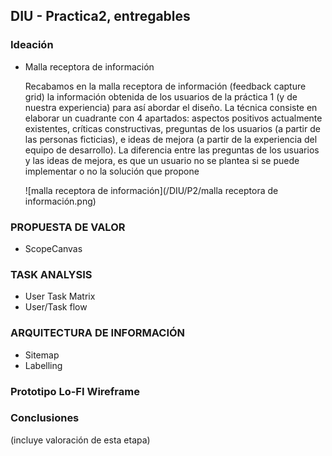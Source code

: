 ## DIU - Practica2, entregables

### Ideación 
* Malla receptora de información 

  Recabamos en la malla receptora de información (feedback capture grid) la información obtenida de los usuarios de la práctica 1 (y de nuestra experiencia) para así abordar el diseño. La técnica consiste en elaborar un cuadrante con 4 apartados: aspectos positivos actualmente existentes, críticas constructivas, preguntas de los usuarios (a partir de las personas ficticias), e ideas de mejora (a partir de la experiencia del equipo de desarrollo). La diferencia entre las preguntas de los usuarios y las ideas de mejora, es que un usuario no se plantea si se puede implementar o no la solución que propone

  ![malla receptora de información](/DIU/P2/malla receptora de información.png)


### PROPUESTA DE VALOR
* ScopeCanvas


### TASK ANALYSIS

* User Task Matrix 
* User/Task flow


### ARQUITECTURA DE INFORMACIÓN

* Sitemap 
* Labelling 


### Prototipo Lo-FI Wireframe 


### Conclusiones  
(incluye valoración de esta etapa)
